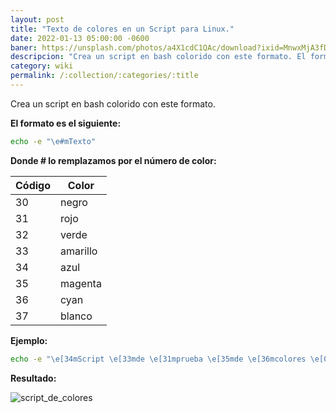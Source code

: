 ```yaml
---
layout: post
title: "Texto de colores en un Script para Linux."
date: 2022-01-13 05:00:00 -0600
baner: https://unsplash.com/photos/a4X1cdC1QAc/download?ixid=MnwxMjA3fDB8MXxhbGx8fHx8fHx8fHwxNjU2NzE2NjA2&force=true&w=640
descripcion: "Crea un script en bash colorido con este formato. El formato es el siguiente: echo -e `#mTexto`..."
category: wiki
permalink: /:collection/:categories/:title
---
```


Crea un script en bash colorido con este formato.

**El formato es el siguiente:**

~~~bash
echo -e "\e#mTexto"
~~~

**Donde # lo remplazamos por el número de color:**

|Código|Color|
|------|-----|
|30|negro|
|31|rojo|
|32|verde|
|33|amarillo|
|34|azul|
|35|magenta|
|36|cyan|
|37|blanco|

**Ejemplo:**

~~~bash
echo -e "\e[34mScript \e[33mde \e[31mprueba \e[35mde \e[36mcolores \e[0m"
~~~

**Resultado:**

![script_de_colores](../../../../../assets/images/script-de-colores.jpg)